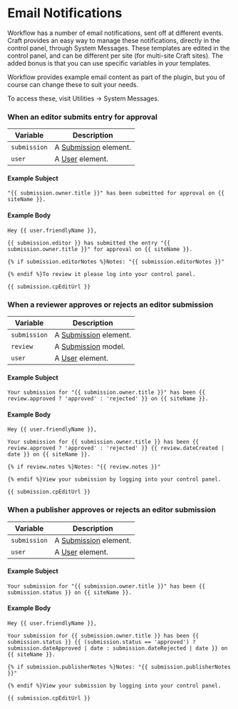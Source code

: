 # Email Notifications

Workflow has a number of email notifications, sent off at different events. Craft provides an easy way to manage these notifications, directly in the control panel, through System Messages. These templates are edited in the control panel, and can be different per site (for multi-site Craft sites). The added bonus is that you can use specific variables in your templates.

Workflow provides example email content as part of the plugin, but you of course can change these to suit your needs.

To access these, visit Utilities → System Messages.

### When an editor submits entry for approval

Variable | Description
--- | ---
`submission` | A [Submission](docs:developers/submission) element.
`user` | A [User](https://docs.craftcms.com/api/v3/craft-elements-user.html) element.

#### Example Subject

```twig
"{{ submission.owner.title }}" has been submitted for approval on {{ siteName }}.
```

#### Example Body

```twig
Hey {{ user.friendlyName }},

{{ submission.editor }} has submitted the entry "{{ submission.owner.title }}" for approval on {{ siteName }}.

{% if submission.editorNotes %}Notes: "{{ submission.editorNotes }}"

{% endif %}To review it please log into your control panel.

{{ submission.cpEditUrl }}
```

### When a reviewer approves or rejects an editor submission

Variable | Description
--- | ---
`submission` | A [Submission](docs:developers/submission) element.
`review` | A [Submission](docs:developers/review) model.
`user` | A [User](https://docs.craftcms.com/api/v3/craft-elements-user.html) element.

#### Example Subject

```twig
Your submission for "{{ submission.owner.title }}" has been {{ review.approved ? 'approved' : 'rejected' }} on {{ siteName }}.
```

#### Example Body

```twig
Hey {{ user.friendlyName }},

Your submission for {{ submission.owner.title }} has been {{ review.approved ? 'approved' : 'rejected' }} {{ review.dateCreated | date }} on {{ siteName }}.

{% if review.notes %}Notes: "{{ review.notes }}"

{% endif %}View your submission by logging into your control panel.

{{ submission.cpEditUrl }}
```

### When a publisher approves or rejects an editor submission

Variable | Description
--- | ---
`submission` | A [Submission](docs:developers/submission) element.
`user` | A [User](https://docs.craftcms.com/api/v3/craft-elements-user.html) element.

#### Example Subject

```twig
Your submission for "{{ submission.owner.title }}" has been {{ submission.status }} on {{ siteName }}.
```

#### Example Body

```twig
Hey {{ user.friendlyName }},

Your submission for {{ submission.owner.title }} has been {{ submission.status }} {{ (submission.status == 'approved') ? submission.dateApproved | date : submission.dateRejected | date }} on {{ siteName }}.

{% if submission.publisherNotes %}Notes: "{{ submission.publisherNotes }}"

{% endif %}View your submission by logging into your control panel.

{{ submission.cpEditUrl }}
```
